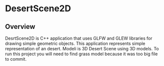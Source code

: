 # DesertScene2D

## Overview
DesrtScene2D is C++ application that uses GLFW and GLEW libraries for drawing simple geometric objects.
This application represents simple representation of an desert.
Modeli is 3D Desert Scene using 3D models. To run this project you will need to find grass model because it was too big file to commit.
